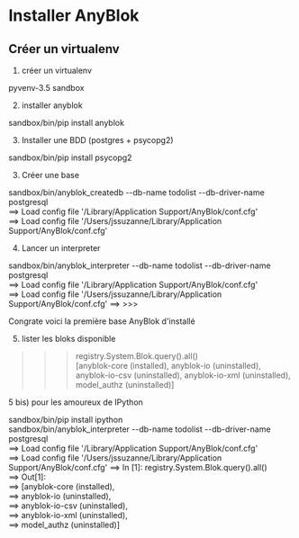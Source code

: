 # Installer AnyBlok 


## Créer un virtualenv



1) créer un virtualenv                                                          
                                                                                
pyvenv-3.5 sandbox                                                              
                                                                                
2) installer anyblok                                                            
                                                                                
sandbox/bin/pip install anyblok                                                 
                                                                                
3) Installer une BDD (postgres + psycopg2)                                      
                                                                                
sandbox/bin/pip install psycopg2                                                
                                                                                
3) Créer une base                                                               
                                                                                
sandbox/bin/anyblok_createdb --db-name todolist --db-driver-name postgresql     
==> Load config file '/Library/Application Support/AnyBlok/conf.cfg'            
==> Load config file '/Users/jssuzanne/Library/Application Support/AnyBlok/conf.cfg'
                                                                                
4) Lancer un interpreter                                                        
                                                                                
sandbox/bin/anyblok_interpreter --db-name todolist --db-driver-name postgresql  
==> Load config file '/Library/Application Support/AnyBlok/conf.cfg'            
==> Load config file '/Users/jssuzanne/Library/Application Support/AnyBlok/conf.cfg'
==> >>>                                                                         
                                                                                
Congrate voici la première base AnyBlok d'installé                              
                                                                                
5) lister les bloks disponible                                                  
                                                                                
>>> registry.System.Blok.query().all()                                          
>>> [anyblok-core (installed), anyblok-io (uninstalled), anyblok-io-csv (uninstalled), anyblok-io-xml (uninstalled), model_authz (uninstalled)]
                                                                                
5 bis) pour les amoureux de IPython                                             
                                                                                
sandbox/bin/pip install ipython                                                 
sandbox/bin/anyblok_interpreter --db-name todolist --db-driver-name postgresql  
==> Load config file '/Library/Application Support/AnyBlok/conf.cfg'            
==> Load config file '/Users/jssuzanne/Library/Application Support/AnyBlok/conf.cfg'
==> In [1]: registry.System.Blok.query().all()                                  
==> Out[1]:                                                                     
==> [anyblok-core (installed),                                                  
==>  anyblok-io (uninstalled),                                                  
==>  anyblok-io-csv (uninstalled),                                              
==>  anyblok-io-xml (uninstalled),                                              
==>  model_authz (uninstalled)]  
